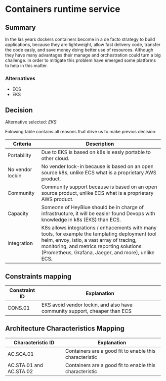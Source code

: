 # Containers runtime service

## Summary

In the las years dockers containers become in a de facto strategy to build applications, because they are lightweight, allow fast delivery code, transfer the code easly, and save money doing better use of resources. Although they have many advantages their manage and orchestration could turn a big challenge. In order to mitigate this problem have emerged some platforms to help in this matter.

### Alternatives

- ECS
- EKS

## Decision 

Alternative selected: *EKS*


Folowing table contains all reasons that drive us to make previos decision:

| Criteria                 | Description                                                    
| --------------------     | ----------------------------------------------------------------------------------------------------- | 
| Portability              | Due to EKS is based on k8s is easly portable to other cloud.				   						   |
| No vendor lockin         | No vender lock-in because is based on an open source k8s, unlike ECS what is a proprietary AWS product.  																														   | 
| Community 			   | Community support because is based on an open source product, unlike ECS what is a proprietary AWS product.                  																										   |
| Capacity                 | Someone of HeyBlue should be in charge of infrastructure, it will be easier found Devops with knowledge in k8s (EKS) than ECS.  										   																    |
| Integration              | K8s allows integrations / enhacements with many tools, for example the templating deployment tool helm, envoy, istio, a vast array of tracing, monitoring, and metrics reporting solutions (Prometheus, Grafana, Jaeger, and more), unlike ECS.																															   |

## Constraints mapping

| Constraint ID | Explanation |
| ------------- | ----------- |
| CONS.01 | EKS avoid vendor lockin, and also have community support, cheaper than ECS |

## Architecture Characteristics Mapping

| Characteristic ID | Explanation |
| ------------- | ----------- |
| AC.SCA.01 | Containers are a good fit to enable this characteristic |
| AC.STA.01 and AC.STA.02 | Containers are a good fit to enable this characteristic |